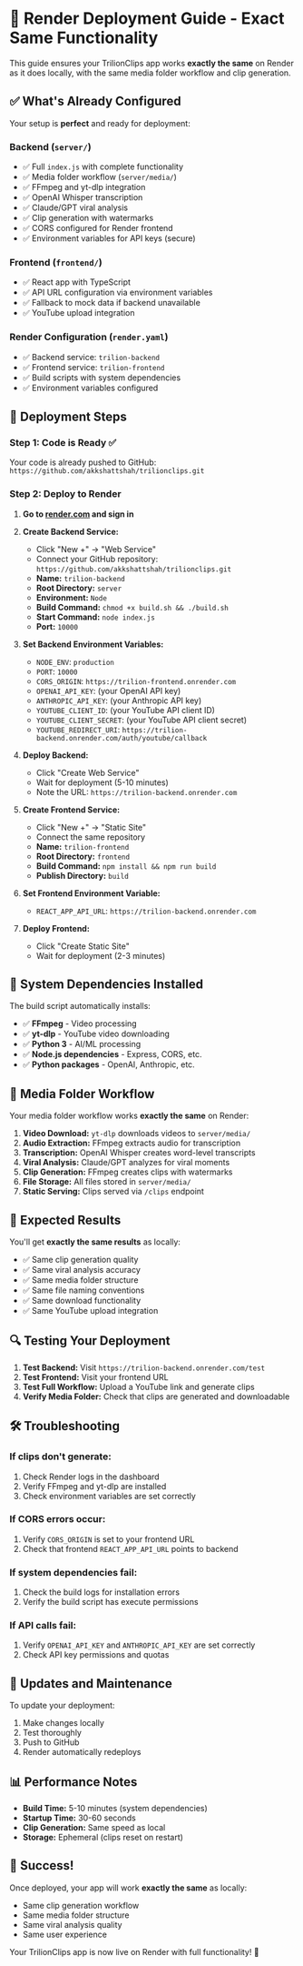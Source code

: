 # 🚀 Render Deployment Guide - Exact Same Functionality

This guide ensures your TrilionClips app works **exactly the same** on Render as it does locally, with the same media folder workflow and clip generation.

## ✅ What's Already Configured

Your setup is **perfect** and ready for deployment:

### Backend (`server/`)
- ✅ Full `index.js` with complete functionality
- ✅ Media folder workflow (`server/media/`)
- ✅ FFmpeg and yt-dlp integration
- ✅ OpenAI Whisper transcription
- ✅ Claude/GPT viral analysis
- ✅ Clip generation with watermarks
- ✅ CORS configured for Render frontend
- ✅ Environment variables for API keys (secure)

### Frontend (`frontend/`)
- ✅ React app with TypeScript
- ✅ API URL configuration via environment variables
- ✅ Fallback to mock data if backend unavailable
- ✅ YouTube upload integration

### Render Configuration (`render.yaml`)
- ✅ Backend service: `trilion-backend`
- ✅ Frontend service: `trilion-frontend`
- ✅ Build scripts with system dependencies
- ✅ Environment variables configured

## 🚀 Deployment Steps

### Step 1: Code is Ready ✅
Your code is already pushed to GitHub: `https://github.com/akkshattshah/trilionclips.git`

### Step 2: Deploy to Render

1. **Go to [render.com](https://render.com) and sign in**

2. **Create Backend Service:**
   - Click "New +" → "Web Service"
   - Connect your GitHub repository: `https://github.com/akkshattshah/trilionclips.git`
   - **Name:** `trilion-backend`
   - **Root Directory:** `server`
   - **Environment:** `Node`
   - **Build Command:** `chmod +x build.sh && ./build.sh`
   - **Start Command:** `node index.js`
   - **Port:** `10000`

3. **Set Backend Environment Variables:**
   - `NODE_ENV`: `production`
   - `PORT`: `10000`
   - `CORS_ORIGIN`: `https://trilion-frontend.onrender.com`
   - `OPENAI_API_KEY`: (your OpenAI API key)
   - `ANTHROPIC_API_KEY`: (your Anthropic API key)
   - `YOUTUBE_CLIENT_ID`: (your YouTube API client ID)
   - `YOUTUBE_CLIENT_SECRET`: (your YouTube API client secret)
   - `YOUTUBE_REDIRECT_URI`: `https://trilion-backend.onrender.com/auth/youtube/callback`

4. **Deploy Backend:**
   - Click "Create Web Service"
   - Wait for deployment (5-10 minutes)
   - Note the URL: `https://trilion-backend.onrender.com`

5. **Create Frontend Service:**
   - Click "New +" → "Static Site"
   - Connect the same repository
   - **Name:** `trilion-frontend`
   - **Root Directory:** `frontend`
   - **Build Command:** `npm install && npm run build`
   - **Publish Directory:** `build`

6. **Set Frontend Environment Variable:**
   - `REACT_APP_API_URL`: `https://trilion-backend.onrender.com`

7. **Deploy Frontend:**
   - Click "Create Static Site"
   - Wait for deployment (2-3 minutes)

## 🔧 System Dependencies Installed

The build script automatically installs:
- ✅ **FFmpeg** - Video processing
- ✅ **yt-dlp** - YouTube video downloading
- ✅ **Python 3** - AI/ML processing
- ✅ **Node.js dependencies** - Express, CORS, etc.
- ✅ **Python packages** - OpenAI, Anthropic, etc.

## 📁 Media Folder Workflow

Your media folder workflow works **exactly the same** on Render:

1. **Video Download:** `yt-dlp` downloads videos to `server/media/`
2. **Audio Extraction:** FFmpeg extracts audio for transcription
3. **Transcription:** OpenAI Whisper creates word-level transcripts
4. **Viral Analysis:** Claude/GPT analyzes for viral moments
5. **Clip Generation:** FFmpeg creates clips with watermarks
6. **File Storage:** All files stored in `server/media/`
7. **Static Serving:** Clips served via `/clips` endpoint

## 🎯 Expected Results

You'll get **exactly the same results** as locally:

- ✅ Same clip generation quality
- ✅ Same viral analysis accuracy
- ✅ Same media folder structure
- ✅ Same file naming conventions
- ✅ Same download functionality
- ✅ Same YouTube upload integration

## 🔍 Testing Your Deployment

1. **Test Backend:** Visit `https://trilion-backend.onrender.com/test`
2. **Test Frontend:** Visit your frontend URL
3. **Test Full Workflow:** Upload a YouTube link and generate clips
4. **Verify Media Folder:** Check that clips are generated and downloadable

## 🛠️ Troubleshooting

### If clips don't generate:
1. Check Render logs in the dashboard
2. Verify FFmpeg and yt-dlp are installed
3. Check environment variables are set correctly

### If CORS errors occur:
1. Verify `CORS_ORIGIN` is set to your frontend URL
2. Check that frontend `REACT_APP_API_URL` points to backend

### If system dependencies fail:
1. Check the build logs for installation errors
2. Verify the build script has execute permissions

### If API calls fail:
1. Verify `OPENAI_API_KEY` and `ANTHROPIC_API_KEY` are set correctly
2. Check API key permissions and quotas

## 🔄 Updates and Maintenance

To update your deployment:
1. Make changes locally
2. Test thoroughly
3. Push to GitHub
4. Render automatically redeploys

## 📊 Performance Notes

- **Build Time:** 5-10 minutes (system dependencies)
- **Startup Time:** 30-60 seconds
- **Clip Generation:** Same speed as local
- **Storage:** Ephemeral (clips reset on restart)

## 🎉 Success!

Once deployed, your app will work **exactly the same** as locally:
- Same clip generation workflow
- Same media folder structure
- Same viral analysis quality
- Same user experience

Your TrilionClips app is now live on Render with full functionality! 🚀 
